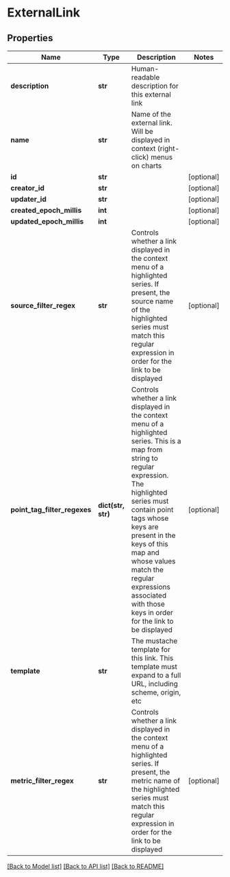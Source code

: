 # ExternalLink

## Properties
Name | Type | Description | Notes
------------ | ------------- | ------------- | -------------
**description** | **str** | Human-readable description for this external link | 
**name** | **str** | Name of the external link.  Will be displayed in context (right-click) menus on charts | 
**id** | **str** |  | [optional] 
**creator_id** | **str** |  | [optional] 
**updater_id** | **str** |  | [optional] 
**created_epoch_millis** | **int** |  | [optional] 
**updated_epoch_millis** | **int** |  | [optional] 
**source_filter_regex** | **str** | Controls whether a link displayed in the context menu of a highlighted series.  If present, the source name of the highlighted series must match this regular expression in order for the link to be displayed | [optional] 
**point_tag_filter_regexes** | **dict(str, str)** | Controls whether a link displayed in the context menu of a highlighted series.  This is a map from string to regular expression. The highlighted series must contain point tags whose keys are present in the keys of this map and whose values match the regular expressions associated with those keys in order for the link to be displayed | [optional] 
**template** | **str** | The mustache template for this link.  This template must expand to a full URL, including scheme, origin, etc | 
**metric_filter_regex** | **str** | Controls whether a link displayed in the context menu of a highlighted series.  If present, the metric name of the highlighted series must match this regular expression in order for the link to be displayed | [optional] 

[[Back to Model list]](../README.md#documentation-for-models) [[Back to API list]](../README.md#documentation-for-api-endpoints) [[Back to README]](../README.md)



